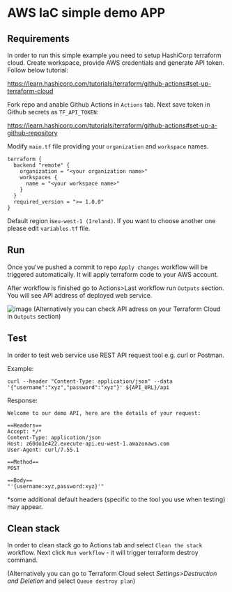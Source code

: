# AWS IaC simple demo APP

## Requirements
In order to run this simple example you need to setup HashiCorp terraform cloud. 
Create workspace, provide AWS credentials and generate API token. Follow below tutorial:

https://learn.hashicorp.com/tutorials/terraform/github-actions#set-up-terraform-cloud

Fork repo and anable Github Actions in `Actions` tab.
Next save token in Github secrets as `TF_API_TOKEN`:

https://learn.hashicorp.com/tutorials/terraform/github-actions#set-up-a-github-repository

Modify `main.tf` file providing your `organization` and `workspace` names.

```
terraform {
  backend "remote" {
    organization = "<your organization name>"
    workspaces {
      name = "<your workspace name>"
    }
  }
  required_version = ">= 1.0.0"
}
```

Default region is`eu-west-1 (Ireland)`. If you want to choose another one please edit `variables.tf` file.

## Run 
Once you've pushed a commit to repo `Apply changes` workflow will be triggered automatically. 
It will apply terraform code to your AWS account. 

After workflow is finished go to Actions>Last workflow run `Outputs` section. You will see API address of deployed web service.

![image](https://user-images.githubusercontent.com/26739110/127641214-805f047a-ee95-457f-bad2-a0bbb943cde8.png)
(Alternatively you can check API adress on your Terraform Cloud in `Outputs` section)

## Test
In order to test web service use REST API request tool e.g. curl or Postman.

Example:
```
curl --header "Content-Type: application/json" --data '{"username":"xyz","password":"xyz"}' ${API_URL}/api
```

Response:
```
Welcome to our demo API, here are the details of your request:

==Headers==
Accept: */*
Content-Type: application/json
Host: z60do1e422.execute-api.eu-west-1.amazonaws.com
User-Agent: curl/7.55.1

==Method==
POST

==Body==
"'{username:xyz,password:xyz}'"
```

*some additional default headers (specific to the tool you use when testing) may appear.

## Clean stack
In order to clean stack go to Actions tab and select `Clean the stack` workflow. Next click `Run workflow` - it will trigger terraform destroy command. 

(Alternatively you can go to Terraform Cloud select *Settings>Destruction and Deletion* 
and select `Queue destroy plan`)
